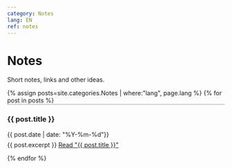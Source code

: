 ```yaml
---
category: Notes
lang: EN
ref: notes
---
```



<h1>Notes</h1>

Short notes, links and other ideas. 

<div class="posts">
  {% assign posts=site.categories.Notes | where:"lang", page.lang %}
  {% for post in posts %}
   <article class="post" style="border-top: 2px solid #ccc;">

   <h3 style="margin-bottom:0">
   
   {{ post.title }}
      </h3>
      <div class="date">
        {{ post.date | date: "%Y-%m-%d"}}
      </div>
           <p style="margin-top: .5em;">
        {{ post.excerpt }} <a href="{{ site.baseurl }}{{ post.url }}" class="read-more"><span class="fa fa-arrow-right"></span> Read "{{ post.title }}"</a>
      </p>


   </article>
    
  {% endfor %}
</div>

